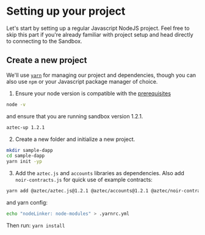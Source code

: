# Setting up your project

Let's start by setting up a regular Javascript NodeJS project. Feel free to skip this part if you're already familiar with project setup and head directly to connecting to the Sandbox.

## Create a new project

We'll use [`yarn`](https://yarnpkg.com/) for managing our project and dependencies, though you can also use `npm` or your Javascript package manager of choice.

1. Ensure your node version is compatible with the [prerequisites](../../../../getting_started.md#prerequisites)

```sh
node -v
```

and ensure that you are running sandbox version 1.2.1.

```bash
aztec-up 1.2.1
```

2. Create a new folder and initialize a new project.

```sh
mkdir sample-dapp
cd sample-dapp
yarn init -yp
```

3. Add the `aztec.js` and `accounts` libraries as dependencies. Also add `noir-contracts.js` for quick use of example contracts:

```sh
yarn add @aztec/aztec.js@1.2.1 @aztec/accounts@1.2.1 @aztec/noir-contracts.js@1.2.1
```

and yarn config:

```sh
echo "nodeLinker: node-modules" > .yarnrc.yml
```

Then run: `yarn install`
